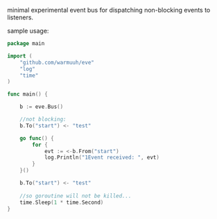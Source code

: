 minimal experimental event bus for dispatching non-blocking events to listeners.

sample usage:

```go
package main

import (
	"github.com/warmuuh/eve"
	"log"
	"time"
)

func main() {

	b := eve.Bus()

	//not blocking: 
	b.To("start") <- "test"

	go func() {
		for {
			evt := <-b.From("start")
			log.Println("1Event received: ", evt)
		}
	}()

	b.To("start") <- "test"
	
	//so goroutine will not be killed... 
	time.Sleep(1 * time.Second)
}
```